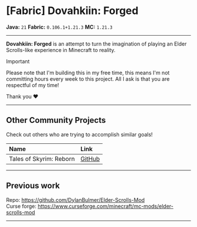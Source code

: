 # [Fabric] Dovahkiin: Forged
**Java:** `21` **Fabric:** `0.106.1+1.21.3` **MC:** `1.21.3`

---

**Dovahkiin: Forged** is an attempt to turn the imagination of playing an Elder Scrolls-like experience in Minecraft to
reality.

> [!IMPORTANT]
> Please note that I'm building this in my free time, this means I'm not committing hours every week to this project.
> All I ask is that you are respectful of my time!
>
> Thank you :heart:

---

## Other Community Projects

Check out others who are trying to accomplish similar goals!

| Name                    | Link                                                 |
|:------------------------|:-----------------------------------------------------|
| Tales of Skyrim: Reborn | [GitHub](https://github.com/f1lasek/Tales-of-Skyrim) |

---

## Previous work

Repo: https://github.com/DylanBulmer/Elder-Scrolls-Mod <br/>
Curse forge: https://www.curseforge.com/minecraft/mc-mods/elder-scrolls-mod

---

